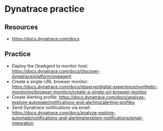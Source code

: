 # Dynatrace practice

## Resources

- https://docs.dynatrace.com/docs

## Practice

- Deploy the OneAgent to monitor host: https://docs.dynatrace.com/docs/discover-dynatrace/platform/oneagent
- Create a single-URL browser monitor: https://docs.dynatrace.com/docs/observe/digital-experience/synthetic-monitoring/browser-monitors/create-a-single-url-browser-monitor
- Create Alerting profile: https://docs.dynatrace.com/docs/analyze-explore-automate/notifications-and-alerting/alerting-profiles
- Send Dynatrace notifications via email: https://docs.dynatrace.com/docs/analyze-explore-automate/notifications-and-alerting/problem-notifications/email-integration

